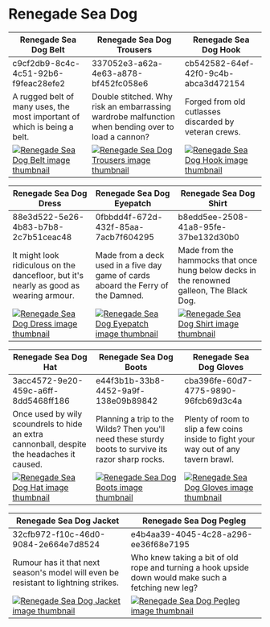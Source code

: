 # Renegade Sea Dog

| Renegade Sea Dog Belt | Renegade Sea Dog Trousers | Renegade Sea Dog Hook |
| --------------------- | ------------------------- | --------------------- |
| c9cf2db9-8c4c-4c51-92b6-f9feac28efe2 | 337052e3-a62a-4e63-a878-bf452fc058e6 | cb542582-64ef-42f0-9c4b-abca3d472154 |
| A rugged belt of many uses, the most important of which is being a belt. | Double stitched. Why risk an embarrassing wardrobe malfunction when bending over to load a cannon? | Forged from old cutlasses discarded by veteran crews. |
| [![Renegade Sea Dog Belt image thumbnail](https://seaofthieves.wiki.gg/images/d/db/Renegade_Sea_Dog_Belt.png)](https://seaofthieves.wiki.gg/wiki/Renegade_Sea_Dog_Belt) | [![Renegade Sea Dog Trousers image thumbnail](https://seaofthieves.wiki.gg/images/0/07/Renegade_Sea_Dog_Trousers.png)](https://seaofthieves.wiki.gg/wiki/Renegade_Sea_Dog_Trousers) | [![Renegade Sea Dog Hook image thumbnail](https://seaofthieves.wiki.gg/images/2/2e/Renegade_Sea_Dog_Hook.png)](https://seaofthieves.wiki.gg/wiki/Renegade_Sea_Dog_Hook) |

| Renegade Sea Dog Dress | Renegade Sea Dog Eyepatch | Renegade Sea Dog Shirt |
| ---------------------- | ------------------------- | ---------------------- |
| 88e3d522-5e26-4b83-b7b8-2c7b51ceac48 | 0fbbdd4f-672d-432f-85aa-7acb7f604295 | b8edd5ee-2508-41a8-95fe-37be132d30b0 |
| It might look ridiculous on the dancefloor, but it's nearly as good as wearing armour. | Made from a deck used in a five day game of cards aboard the Ferry of the Damned. | Made from the hammocks that once hung below decks in the renowned galleon, The Black Dog. |
| [![Renegade Sea Dog Dress image thumbnail](https://seaofthieves.wiki.gg/images/f/f5/Renegade_Sea_Dog_Dress.png)](https://seaofthieves.wiki.gg/wiki/Renegade_Sea_Dog_Dress) | [![Renegade Sea Dog Eyepatch image thumbnail](https://seaofthieves.wiki.gg/images/b/b2/Renegade_Sea_Dog_Eyepatch.png)](https://seaofthieves.wiki.gg/wiki/Renegade_Sea_Dog_Eyepatch) | [![Renegade Sea Dog Shirt image thumbnail](https://seaofthieves.wiki.gg/images/4/42/Renegade_Sea_Dog_Shirt.png)](https://seaofthieves.wiki.gg/wiki/Renegade_Sea_Dog_Shirt) |

| Renegade Sea Dog Hat | Renegade Sea Dog Boots | Renegade Sea Dog Gloves |
| -------------------- | ---------------------- | ----------------------- |
| 3acc4572-9e20-459c-a6ff-8dd5468ff186 | e44f3b1b-33b8-4452-9a9f-138e09b89842 | cba396fe-60d7-4775-9890-96fcb69d3c4a |
| Once used by wily scoundrels to hide an extra cannonball, despite the headaches it caused. | Planning a trip to the Wilds? Then you'll need these sturdy boots to survive its razor sharp rocks. | Plenty of room to slip a few coins inside to fight your way out of any tavern brawl. |
| [![Renegade Sea Dog Hat image thumbnail](https://seaofthieves.wiki.gg/images/8/88/Renegade_Sea_Dog_Hat.png)](https://seaofthieves.wiki.gg/wiki/Renegade_Sea_Dog_Hat) | [![Renegade Sea Dog Boots image thumbnail](https://seaofthieves.wiki.gg/images/4/4a/Renegade_Sea_Dog_Boots.png)](https://seaofthieves.wiki.gg/wiki/Renegade_Sea_Dog_Boots) | [![Renegade Sea Dog Gloves image thumbnail](https://seaofthieves.wiki.gg/images/f/f0/Renegade_Sea_Dog_Gloves.png)](https://seaofthieves.wiki.gg/wiki/Renegade_Sea_Dog_Gloves) |

| Renegade Sea Dog Jacket | Renegade Sea Dog Pegleg |
| ----------------------- | ----------------------- |
| 32cfb972-f10c-46d0-9084-2e664e7d8524 | e4b4aa39-4045-4c28-a296-ee36f68e7195 |
| Rumour has it that next season's model will even be resistant to lightning strikes. | Who knew taking a bit of old rope and turning a hook upside down would make such a fetching new leg? |
| [![Renegade Sea Dog Jacket image thumbnail](https://seaofthieves.wiki.gg/images/5/53/Renegade_Sea_Dog_Jacket.png)](https://seaofthieves.wiki.gg/wiki/Renegade_Sea_Dog_Jacket) | [![Renegade Sea Dog Pegleg image thumbnail](https://seaofthieves.wiki.gg/images/0/03/Renegade_Sea_Dog_Pegleg.png)](https://seaofthieves.wiki.gg/wiki/Renegade_Sea_Dog_Pegleg) |
